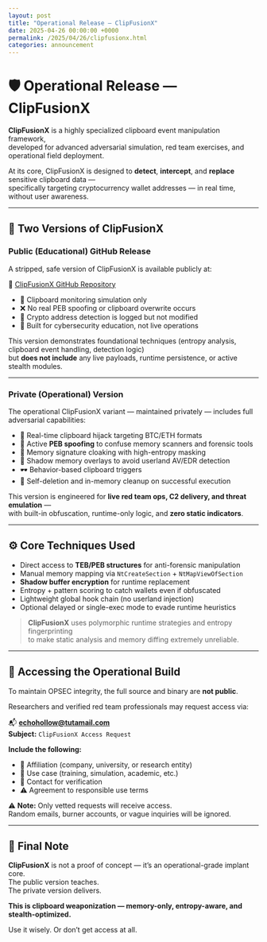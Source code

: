 ```yaml
---
layout: post
title: "Operational Release — ClipFusionX"
date: 2025-04-26 00:00:00 +0000
permalink: /2025/04/26/clipfusionx.html
categories: announcement
---
```



# 🛡️ Operational Release — ClipFusionX

**ClipFusionX** is a highly specialized clipboard event manipulation framework,  
developed for advanced adversarial simulation, red team exercises, and operational field deployment.

At its core, ClipFusionX is designed to **detect**, **intercept**, and **replace** sensitive clipboard data —  
specifically targeting cryptocurrency wallet addresses — in real time, without user awareness.

---

## 🚀 Two Versions of ClipFusionX

### **Public (Educational) GitHub Release**

A stripped, safe version of ClipFusionX is available publicly at:

🔗 [ClipFusionX GitHub Repository](https://github.com/echohollow/ClipFusionX)

- 📎 Clipboard monitoring simulation only  
- ❌ No real PEB spoofing or clipboard overwrite occurs  
- 🧪 Crypto address detection is logged but not modified  
- 🧠 Built for cybersecurity education, not live operations

This version demonstrates foundational techniques (entropy analysis, clipboard event handling, detection logic)  
but **does not include** any live payloads, runtime persistence, or active stealth modules.

---

### **Private (Operational) Version**

The operational ClipFusionX variant — maintained privately — includes full adversarial capabilities:

- 🔁 Real-time clipboard hijack targeting BTC/ETH formats  
- 🧱 Active **PEB spoofing** to confuse memory scanners and forensic tools  
- 🧬 Memory signature cloaking with high-entropy masking  
- 🧼 Shadow memory overlays to avoid userland AV/EDR detection  
- 🕶️ Behavior-based clipboard triggers  
- 🧯 Self-deletion and in-memory cleanup on successful execution

This version is engineered for **live red team ops, C2 delivery, and threat emulation** —  
with built-in obfuscation, runtime-only logic, and **zero static indicators**.

---

## ⚙️ Core Techniques Used

- Direct access to **TEB/PEB structures** for anti-forensic manipulation  
- Manual memory mapping via `NtCreateSection` + `NtMapViewOfSection`  
- **Shadow buffer encryption** for runtime replacement  
- Entropy + pattern scoring to catch wallets even if obfuscated  
- Lightweight global hook chain (no userland injection)  
- Optional delayed or single-exec mode to evade runtime heuristics

> **ClipFusionX** uses polymorphic runtime strategies and entropy fingerprinting  
> to make static analysis and memory diffing extremely unreliable.

---

## 📧 Accessing the Operational Build

To maintain OPSEC integrity, the full source and binary are **not public**.

Researchers and verified red team professionals may request access via:

📬 **echohollow@tutamail.com**  
**Subject:** `ClipFusionX Access Request`

**Include the following:**
- 🏢 Affiliation (company, university, or research entity)  
- 🧪 Use case (training, simulation, academic, etc.)  
- 📇 Contact for verification  
- ⚠️ Agreement to responsible use terms

⚠️ **Note:** Only vetted requests will receive access.  
Random emails, burner accounts, or vague inquiries will be ignored.

---

## 🧠 Final Note

**ClipFusionX** is not a proof of concept — it’s an operational-grade implant core.  
The public version teaches.  
The private version delivers.

**This is clipboard weaponization — memory-only, entropy-aware, and stealth-optimized.**

Use it wisely. Or don’t get access at all.
